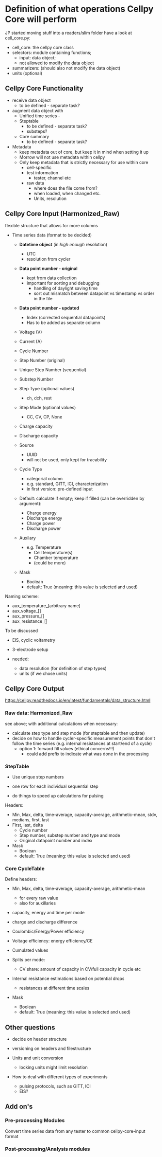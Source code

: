 # Definition of what operations Cellpy Core will perform

JP started moving stuff into a readers/slim folder have a look at cell_core.py:

  - cell_core: the cellpy core class
  - selectors: module containing functions;
    - input: data object;
    - not allowed to modify the data object
  - summarizers: (should also not modify the data object)
  - units (optional)



## Cellpy Core Functionality
- receive data object
    - to be defined - separate task?
- augment data object with
  - Unified time series    - 
  - Steptable
    - to be defined - separate task?
    - substeps?
  - Core summary
    - to be defined - separate task?
- Metadata
  - keep metadata out of core, but keep it in mind when setting it up
  - Morrow will not use metadata within cellpy
  - Only keep metadata that is strictly necessary for use within core
    - cell-specific
    - test information
      - tester, channel etc
    - raw data
      - where does the file come from?
      - when loaded, when changed etc.
      - Units, resolution


## Cellpy Core Input (Harmonized_Raw)
flexible structure that allows for more columns

- Time series data (format to be decided)
  - **Datetime object** (in *high enough* resolution)
    - UTC
    - resolution from cycler
  - **Data point number - original**
    - kept from data collection
    - important for sorting and debugging
      - handling of daylight saving time
      - sort out mismatch between datapoint vs timestamp vs order in the file
  - **Data point number - updated**
      - Index (corrected sequential datapoints)
      - Has to be added as separate column

  - Voltage (V)
  - Current (A)
  - Cycle Number
  - Step Number (original)
  - Unique Step Number (sequential)
  - Substep Number
  - Step Type (optional values)
    - ch, dch, rest
  - Step Mode (optional values)
    - CC, CV, CP, None
  - Charge capacity
  - Discharge capacity
  - Source
    - UUID
    - will not be used, only kept for tracability
  - Cycle Type
    - categorial column
    - e.g. standard, GITT, ICI, characterization
    - in first version: pre-defined input
  - Default: calculate if empty; keep if filled (can be overridden by argument):
    - Charge energy
    - Discharge energy
    - Charge power
    - Discharge power
  - Auxilary
    - e.g. Temperature
      - Cell temperature(s)
      - Chamber temperature
      - (could be more)
  - Mask
    - Boolean
    - default: True (meaning: this value is selected and used)

Naming scheme:
- aux_temperature_[arbitrary name]
- aux_voltage_[]
- aux_pressure_[]
- aux_resistance_[]


To be discussed
- EIS, cyclic voltametry
- 3-electrode setup

- needed:
  - data resolution (for definition of step types)
  - units (if we chose units)



## Cellpy Core Output

https://cellpy.readthedocs.io/en/latest/fundamentals/data_structure.html

### Raw data: Harmonized_Raw

see above; with additional calculations when necessary:
- calculate step type and step mode (for steptable and then update)
- decide on how to handle cycler-specific measurement points that don't follow the time series (e.g. internal resistances at start/end of a cycle)
  - option 1: forward fill values (ethical concerns!!!)
    - could add prefix to indicate what was done in the processing


### StepTable
- Use unique step numbers
- one row for each individual sequential step

- do things to speed up calculations for pulsing

Headers:
- Min, Max, delta, time-average, capacity-average, arithmetic-mean, stdv, medians, first, last
- First, last, delta
  - Cycle number
  - Step number, substep number and type and mode
  - Original datapoint number and index
- Mask
  - Boolean
  - default: True (meaning: this value is selected and used)



### Core CycleTable

Define headers:
- Min, Max, delta, time-average, capacity-average, arithmetic-mean
  - for every raw value
  - also for auxillaries
- capacity, energy and time per mode
- charge and discharge difference
- Coulombic/Energy/Power efficiency
- Voltage efficiency: energy efficiency/CE
- Cumulated values
- Splits per mode:
  - CV share: amount of capacity in CV/full capacity in cycle etc

- Internal resistance estimations based on potential drops
  - resistances at different time scales

- Mask
  - Boolean
  - default: True (meaning: this value is selected and used)



## Other questions
- decide on header structure
- versioning on headers and filestructure

- Units and unit conversion
  - locking units might limit resolution
  
- How to deal with different types of experiments
  - pulsing protocols, such as GITT, ICI
  - EIS?


## Add on's

### Pre-processing Modules
Convert time series data from any tester to common cellpy-core-input format


### Post-processing/Analysis modules

